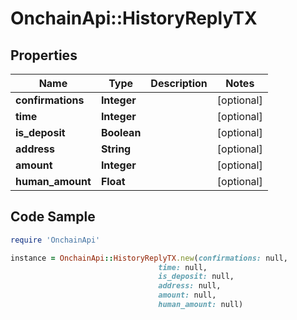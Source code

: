 # OnchainApi::HistoryReplyTX

## Properties

Name | Type | Description | Notes
------------ | ------------- | ------------- | -------------
**confirmations** | **Integer** |  | [optional] 
**time** | **Integer** |  | [optional] 
**is_deposit** | **Boolean** |  | [optional] 
**address** | **String** |  | [optional] 
**amount** | **Integer** |  | [optional] 
**human_amount** | **Float** |  | [optional] 

## Code Sample

```ruby
require 'OnchainApi'

instance = OnchainApi::HistoryReplyTX.new(confirmations: null,
                                 time: null,
                                 is_deposit: null,
                                 address: null,
                                 amount: null,
                                 human_amount: null)
```



